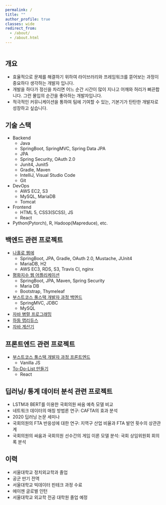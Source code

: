 ```yaml
---
permalink: /
title: ""
author_profile: true
classes: wide
redirect_from: 
  - /about/
  - /about.html
---
```

<a href="https://en.wikipedia.org/wiki/The_Monk_by_the_Sea">
    <img src="{{ site.url }}{{ site.baseurl }}/assets/images/Caspar_900x550.jpg" alt="" > 
    <!-- <p style="text-align: right"> Caspar David Friedrich, 해변의 수도승, 1808-10 </p> -->
</a> 

## 개요
* 효율적으로 문제를 해결하기 위하여 라이브러리와 프레임워크를 뜯어보는 과정이 중요하다 생각하는 개발자 입니다.
* 개발을 하다가 정신을 차리면 어느 순간 시간이 많이 지나고 어깨와 허리가 뻐끈합니다. 그런 몰입의 순간을 좋아하는 개발자입니다.
* 적극적인 커뮤니케이션을 통하여 팀에 기여할 수 있는, 기본기가 탄탄한 개발자로 성장하고 싶습니다.
<!-- * 수학과 통계학을 석사 수준으로 공부하였고, 라이브러리에 대한 영문 문서를 읽고 영어로 커뮤니케이션하는데에 문제가 없습니다.   -->

## 기술 스택  
* Backend
  * Java
  * SpringBoot, SpringMVC, Spring Data JPA
  * JPA
  * Spring Security, OAuth 2.0
  * Junit4, Junit5
  * Gradle, Maven
  * IntelliJ, Visual Studio Code
  * Git
* DevOps
  * AWS EC2, S3
  * MySQL, MariaDB
  * Tomcat
* Frontend
  * HTML 5, CSS3(SCSS), JS
  * React
* Python(Pytorch), R, Hadoop(Mapreduce), etc.

## 백엔드 관련 프로젝트
* [나홀로 웹에][alone-github]
  * SpringBoot, JPA, Gradle, OAuth 2.0, Mustache, JUnit4
  * MariaDB, H2
  * AWS EC3, RDS, S3, Travis CI, nginx
* [평화지수 웹 어플리케이션][peace-github]
  * SpringBoot, JPA, Maven, Spring Security
  * Maria DB
  * Bootstrap, Thymeleaf
* [부스트코스 풀스택 개발자 과정 백엔드][back-github]
  * SpringMVC, JDBC
  * MySQL
* [자바 병렬 프로그래밍][concurrency-github]
* [하둡 맵리듀스][hadoop-mapreduce-github]
* [자바 계산기][calculator-github]

## 프론트엔드 관련 프로젝트
* [부스트코스 풀스택 개발자 과정 프론트엔드][front-github]
  * Vanilla JS
* [To-Do-List 만들기][react-github]
  * React

## 딥러닝/ 통계 데이터 분석 관련 프로젝트
* LSTM과 BERT를 이용한 국회의원 싸움 예측 모델 비교
* 네트워크 데이터의 매칭 방법론 연구: CAFTA의 효과 분석
* 2020 딥러닝 논문 세미나
* 국회의원의 FTA 반응성에 대한 연구: 지역구 산업 비율과 FTA 발언 횟수의 상관관계
* 국회의원의 싸움과 국회의원 선수간의 게임 이론 모델 분석: 국회 상임위원회 회의록 분석


## 이력
* 서울대학교 정치외교학과 졸업
* 공군 만기 전역
* 서울대학교 빅데이터 핀테크 과정 수료
* 에이젠 글로벌 인턴
* 서울대학교 외교학 전공 대학원 졸업 예정

[react-github]: https://github.com/HSJung93/-React-ToDoList
[concurrency-github]: https://github.com/HSJung93/-Java-ConcurrencyInPractice
<!-- [resume-page]: {{ site.baseurl }}/blog/development-blog -->
[peace-github]: https://github.com/HSJung93/-Java-WebPeaceIndex
[hadoop-mapreduce-github]: https://github.com/HSJung93/-Java-Backend-HadoopMapreducePractice
[back-github]: https://github.com/HSJung93/-Java-Backend-SpringMVCPractice
[front-github]: https://github.com/HSJung93/frontend_practice
[calculator-github]: https://github.com/HSJung93/Calculator

[alone-github]: https://github.com/HSJung93/alone-webservice